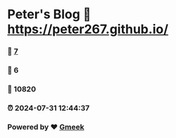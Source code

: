 # Peter's Blog :link: https://peter267.github.io/ 
### :page_facing_up: [7](https://peter267.github.io//tag.html) 
### :speech_balloon: 6 
### :hibiscus: 10820 
### :alarm_clock: 2024-07-31 12:44:37 
### Powered by :heart: [Gmeek](https://github.com/Meekdai/Gmeek)
